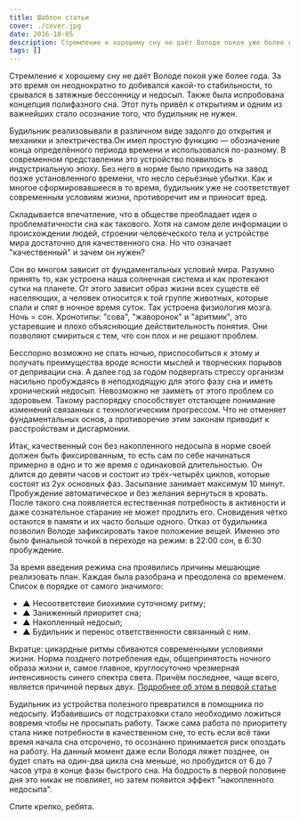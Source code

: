 ```yaml
---
title: Шаблон статьи
cover: ./cover.jpg
date: 2016-10-05
description: Стремление к хорошему сну не даёт Володе покоя уже более года. За это время он неоднократно то добивался какой-то стабильности, то срывался в затяжные бессонницу и недосып. Также была испробована концепция полифазного сна. Этот путь привёл к открытиям и одним из важнейших стало осознание того, что будильник не нужен.
tags: []
---
```


Стремление к хорошему сну не даёт Володе покоя уже более года. За это время он неоднократно то добивался какой-то стабильности, то срывался в затяжные бессонницу и недосып. Также была испробована концепция полифазного сна. Этот путь привёл к открытиям и одним из важнейших стало осознание того, что будильник не нужен.

Будильник реализовывали в различном виде задолго до открытия и механики и электричества.Он имел простую функцию — обозначение конца определённого периода времени и использовался по-разному. В современном представлении это устройство появилось в индустриальную эпоху. Без него в норме было приходить на завод позже установленного времени, что несло серьёзные убытки.
Как и многое сформировавшееся в то время, будильник уже не соответствует современным условиям жизни, противоречит им и приносит вред.

Складывается впечатление, что в обществе преобладает идея о проблематичности сна как такового. Хотя на самом деле информации о происхождении людей, строении человеческого тела и устройстве мира достаточно для качественного сна. Но что означает "качественный" и зачем он нужен?

Сон во многом зависит от фундаментальных условий мира. Разумно принять то, как устроена наша солнечная система и как протекают сутки на планете. От этого зависит образ жизни всех существ её населяющих, а человек относится к той группе животных, которые спали и спят в ночное время суток. Так устроена физиология мозга. Ночь = сон.
Хронотипы: "сова", "жаворонок" и "аритмик", это устаревшие и плохо объясняющие действительность понятия. Они позволяют смириться с тем, что сон плох и не решают проблем.

Бесспорно возможно не спать ночью, приспособиться к этому и получать преимущества вроде ясности мыслей и творческих порывов от депривации сна. А далее год за годом подвергать стрессу организм насильно пробуждаясь в неподходящую для этого фазу сна и иметь хронический недосып. Невозможно не заиметь от этого проблем со здоровьем.
Такому распорядку способствует отстающее понимание изменений связанных с технологическим прогрессом. Что не отменяет фундаментальных основ, а противоречие этим законам приводит к расстройствам и дисгармонии.

Итак, качественный сон без накопленного недосыпа в норме своей должен быть фиксированным, то есть сам по себе начинаться примерно в одно и то же время с одинаковой длительностью. Он длится до девяти часов и состоит из трёх-четырёх циклов, которые состоят из 2ух основных фаз. Засыпание занимает максимум 10 минут. Пробуждение автоматическое и без желания вернуться в кровать. После такого сна появляется естественная потребность в активности и даже сознательное старание не может продлить его. Сновидения чётко остаются в памяти и их часто больше одного. Отказ от будильника позволил Володе зафиксировать такое положение вещей. Именно это было финальной точкой в переходе на режим: в 22:00 сон, в 6:30 пробуждение.

За время введения режима сна проявились причины мешающие реализовать план. Каждая была разобрана и преодолена со временем.
Список в порядке от самого значимого:

- ▲ Несоответствие биохимии суточному ритму;
- ▲ Заниженный приоритет сна;
- ▲ Накопленный недосып;
- ▲ Будильник и перенос ответственности связанный с ним.

Вкратце: цикардные ритмы сбиваются современными условиями жизни. Норма позднего потребления еды, общепринятость ночного образа жизни и, самое главное, круглосуточно чрезмерная интенсивность синего спектра света. Причём последнее, чаще всего, является причиной первых двух. [Подробнее об этом в первой статье](https://someta.site/about-sleep-problems)

Будильник из устройства полезного превратился в помощника по недосыпу. Избавившись от подстраховки стало необходимо ложиться вовремя чтобы не просыпать работу. Также сама работа по приоритету стала ниже потребности в качественном сне, то есть если всё таки время начала сна отсрочено, то осознанно принимается риск опоздать на работу. На данный момент даже если Володя ляжет позднее, он будет спать на один-два цикла сна меньше, но пробудится от 6 до 7 часов утра в конце фазы быстрого сна. На бодрость в первой половине дня это никак не повлияет, но затем появится эффект "накопленного недосыпа".

Спите крепко, ребята.
